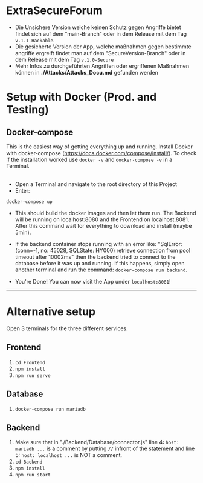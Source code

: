 # ExtraSecureForum
- Die Unsichere Version welche keinen Schutz gegen Angriffe bietet findet sich auf dem "main-Branch" oder in dem Release mit dem Tag `v.1.1-Hackable`.
- Die gesicherte Version der App, welche maßnahmen gegen bestimmte angriffe ergreift findet man auf dem "SecureVersion-Branch" oder in dem Release mit dem Tag `v.1.0-Secure`
- Mehr Infos zu durchgeführten Angriffen oder ergriffenen Maßnahmen können in __./Attacks/Attacks_Docu.md__ gefunden werden
# Setup with Docker (Prod. and Testing)
## Docker-compose
This is the easiest way of getting everything up and running.
Install Docker with docker-compose (https://docs.docker.com/compose/install/).
To check if the installation worked use <code>docker -v</code> and <code>docker-compose -v</code> in a Terminal.
<br>
<br>

- Open a Terminal and navigate to the root directory of this Project
- Enter:
```
docker-compose up
```

- This should build the docker images and then let them run. The Backend will be running on localhost:8080 and the Frontend on localhost:8081.
After this command wait for everything to download and install (maybe 5min).

- If the backend container stops running with an error like: "SqlError: (conn=-1, no: 45028, SQLState: HY000) retrieve connection from pool timeout after 10002ms" then the backend tried to connect to the database before it was up and running. If this happens, simply open another terminal and run the command:
`docker-compose run backend`.

- You're Done! You can now visit the App under `localhost:8081`!

<hr>

# Alternative setup
Open 3 terminals for the three different services.
## Frontend
1. `cd Frontend`
2. `npm install`
3. `npm run serve`


## Database
1. `docker-compose run mariadb`

## Backend
1. Make sure that in "./Backend/Database/connector.js" line 4: `host: mariadb ...` is a comment by putting `//` infront of the statement and line 5: `host: localhost ...` is NOT a comment.
2. `cd Backend`
3. `npm install`
4. `npm run start`
